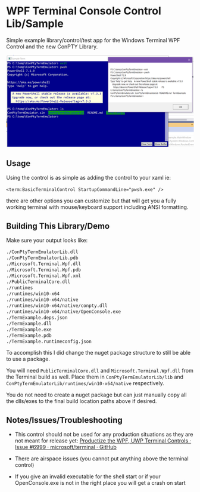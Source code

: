 # WPF Terminal Console Control Lib/Sample

Simple example library/control/test app for the Windows Terminal WPF Control and the new ConPTY Library.

![](TermExample/Screenshot.png)

## Usage

Using the control is as simple as adding the control to your xaml ie:

`<term:BasicTerminalControl StartupCommandLine="pwsh.exe" />`

there are other options you can customize but that will get you a fully working terminal with mouse/keyboard support including ANSI formatting.

## Building This Library/Demo

Make sure your output looks like:

```
./ConPtyTermEmulatorLib.dll
./ConPtyTermEmulatorLib.pdb
./Microsoft.Terminal.Wpf.dll
./Microsoft.Terminal.Wpf.pdb
./Microsoft.Terminal.Wpf.xml
./PublicTerminalCore.dll
./runtimes
./runtimes/win10-x64
./runtimes/win10-x64/native
./runtimes/win10-x64/native/conpty.dll
./runtimes/win10-x64/native/OpenConsole.exe
./TermExample.deps.json
./TermExample.dll
./TermExample.exe
./TermExample.pdb
./TermExample.runtimeconfig.json
```

To accomplish this I did change the nuget package structure to still be able to use a package.

You will need `PublicTerminalCore.dll` and `Microsoft.Terminal.Wpf.dll` from the Terminal build as well.  Place them in `ConPtyTermEmulatorLib/lib` and `ConPtyTermEmulatorLib/runtimes/win10-x64/native` respectively.

You do not need to create a nuget package but can just manually copy all the dlls/exes to the final build location paths above if desired.



## Notes/Issues/Troubleshooting

- This control should not be used for any production situations as they are not meant for release yet: [Productize the WPF, UWP Terminal Controls · Issue #6999 · microsoft/terminal · GitHub](https://github.com/microsoft/terminal/issues/6999)

- There are airspace issues (you cannot put anything above the terminal control)

- If you give an invalid executable for the shell start or if your OpenConsole.exe is not in the right place you will get a crash on start